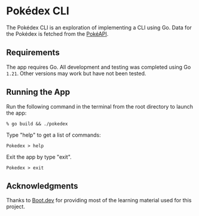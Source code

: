 # Pokédex CLI

The Pokédex CLI is an exploration of implementing a CLI using Go. Data for the Pokédex is fetched from the [PokéAPI](https://pokeapi.co).

## Requirements

The app requires Go. All development and testing was completed using Go `1.21`. Other versions may work but have not been tested.

## Running the App

Run the following command in the terminal from the root directory to launch the app:

```shell
% go build && ./pokedex
```

Type "help" to get a list of commands:

```shell
Pokedex > help
```

Exit the app by type "exit".

```shell
Pokedex > exit
```

## Acknowledgments

Thanks to [Boot.dev](https://boot.dev) for providing most of the learning material used for this project.
